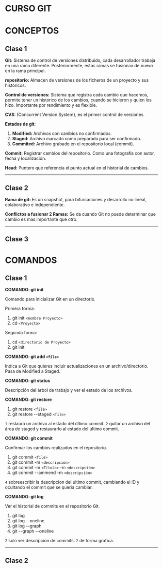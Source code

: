# **CURSO GIT**
# CONCEPTOS
## **Clase 1**
**Git:**
Sistema de control de versiones distribuido, cada desarrollador trabaja en una rama diferente. Posteriormente, estas ramas se fusionan de nuevo en la rama principal.

**repositorio:**
Almacen de versiones de los ficheros de un proyecto y sus históricos.

**Control de versiones:** 
Sistema que registra cada cambio que hacemos, permite tener un historico de los cambios, cuando se hicieron y quien los hizo. Importante por rendimiento y es flexible.

**CVS:**
(Concurrent Version System}, es el primer control de versiones.

**Estados de git:**
1. **Modified:** Archivos con cambios no confirmados.
2. **Staged:** Archivo marcado como preparado para ser confirmado.
3. **Commited:** Archivo grabado en el repositorio local (commit).

**Commit:** 
Registrar cambios del repositorio. Como una fotografía con autor, fecha y localización.

**Head:** 
Puntero que referencia el punto actual en el historial de cambios.
****
## **Clase 2**
**Rama de git:**
Es un snapshot, para bifurcaciones y desarrollo no lineal, colaborativo e independiente.

**Conflictos a fusionar 2 Ramas:**
Se da cuando Git no puede determinar que cambio es mas importante que otro.
****
## **Clase 3**

# COMANDOS
## **Clase 1**
**COMANDO: git init**

Comando para inicializar Git en un directorio.

Primera forma:
1. git init `<nombre Proyecto>`
2. cd `<Proyecto>`

Segunda forma:
1. cd `<directorio de Proyecto>`
2. git init

**COMANDO: git add `<file>`**

Indica a Git que quieres incluir actualizaciones en un archivo/directorio. Pasa de Modified a Staged.

**COMANDO: git status**

Descripción del árbol de trabajo y ver el estado de los archivos.

**COMANDO: git restore**
1. git restore `<file>`
2. git restore --staged `<file>`

 `1` restaura un archivo al estado del último commit. `2` quitar un archivo del área de staged y restaurarlo al estado del último commit.

**COMANDO: git commit**

Confirmar los cambios realizados en el repositorio.
1. git commit `<file>`
2. git commit -m `<descripción>`
3. git commit -m `<Título>` -m `<descripción>`
4. git commit --ammend -m `<descripción>`

`4` sobreescribir la descripcion del ultimo commit, cambiando el ID y ocultando el commit que se queria cambiar.

**COMANDO: git log**

Ver el historial de commits en el repositorio Git.
1. git log
2. git log --oneline
3. git log --graph
4. git --graph --oneline

`2` solo ver descripcion de commits. `2` de forma grafica.
****
## **Clase 2**
